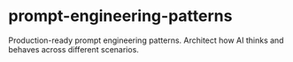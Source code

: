 # prompt-engineering-patterns
Production-ready prompt engineering patterns. Architect how AI thinks and behaves across different scenarios.
